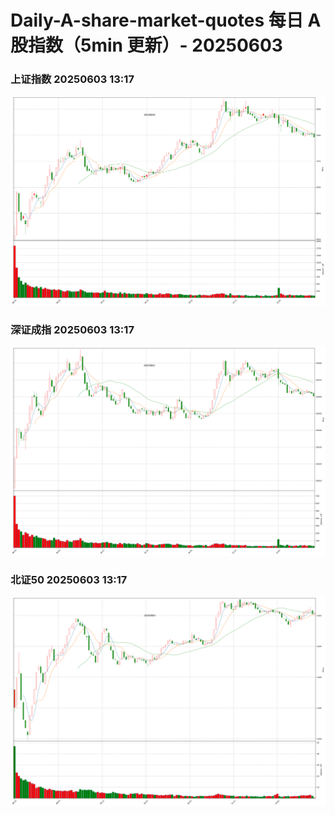 
# Daily-A-share-market-quotes 每日 A 股指数（5min 更新）- 20250603

### 上证指数 20250603 13:17
![](./fig/2025/6/20250603-sh000001.png)

### 深证成指 20250603 13:17
![](./fig/2025/6/20250603-sz399001.png)

### 北证50 20250603 13:17
![](./fig/2025/6/20250603-bj899050.png)

